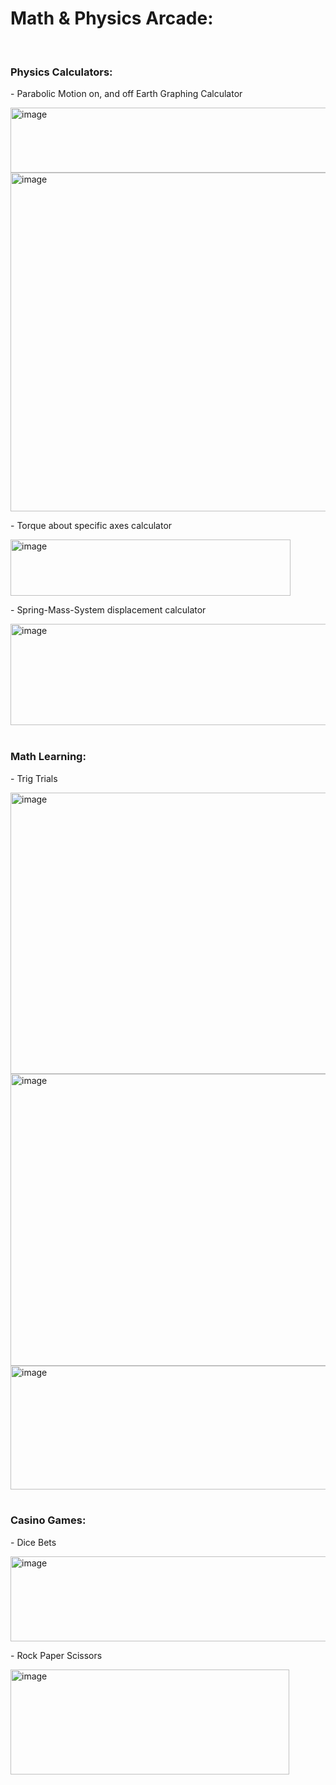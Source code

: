 <h1><b>Math & Physics Arcade:</b></h1>
<br>
<h3>Physics Calculators:</h3>
<p>- Parabolic Motion on, and off Earth Graphing Calculator</p>
<img width="834" height="104" alt="image" src="https://github.com/user-attachments/assets/f6466b61-590b-4500-839e-3091e08b9bb5" />
<img width="633" height="542" alt="image" src="https://github.com/user-attachments/assets/b7c88db1-3c86-425d-89b2-2cfac830f737" />
<br>
<p>- Torque about specific axes calculator</p>
<img width="448" height="90" alt="image" src="https://github.com/user-attachments/assets/ed83f819-16fb-4802-95f2-88fe6f96bdb5" />
<br>
<p>- Spring-Mass-System displacement calculator</p>
<img width="654" height="162" alt="image" src="https://github.com/user-attachments/assets/8ed06180-6588-473e-962d-7a188d633fba" />
<br>
<br>
<h3>Math Learning:</h3>
<p>- Trig Trials</p>
<img width="609" height="450" alt="image" src="https://github.com/user-attachments/assets/9da8421d-afed-4cda-9691-b7f451a27036" />
<img width="694" height="467" alt="image" src="https://github.com/user-attachments/assets/de2635a7-f000-48e4-b456-654cae63f3aa" />
<img width="575" height="198" alt="image" src="https://github.com/user-attachments/assets/cbacce14-eab6-4489-9c94-205fb9822a5b" />
<br>
<br>
<h3>Casino Games:</h3>
<p>- Dice Bets</p>
<img width="568" height="136" alt="image" src="https://github.com/user-attachments/assets/e99c47a6-8f83-4d66-9f13-895755444187" />
<br>
<p>- Rock Paper Scissors</p>
<img width="446" height="168" alt="image" src="https://github.com/user-attachments/assets/381d99bc-bb31-472d-989c-8612cc62309d" />

